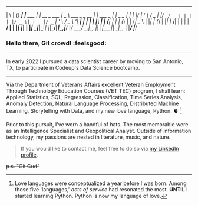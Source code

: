   _   _ _      _           _             ____                    _               _         
 | \ | (_) ___| |__   ___ | | __ _ ___  |  _ \  ___  _   _  __ _| |__   ___ _ __| |_ _   _ 
 |  \| | |/ __| '_ \ / _ \| |/ _` / __| | | | |/ _ \| | | |/ _` | '_ \ / _ \ '__| __| | | |
 | |\  | | (__| | | | (_) | | (_| \__ \ | |_| | (_) | |_| | (_| | | | |  __/ |  | |_| |_| |
 |_| \_|_|\___|_| |_|\___/|_|\__,_|___/ |____/ \___/ \__,_|\__, |_| |_|\___|_|   \__|\__, |
                                                           |___/                     |___/ 
### Hello there, Git crowd! :feelsgood:
***
In early 2022 I pursued a data scientist career
by moving to San Antonio, TX, to participate in Codeup's Data Science bootcamp.
***
Via the Department of Veterans Affairs excellent Veteran Employment Through Technology Education
Courses (VET TEC) program, I shall learn: Applied Statistics, SQL, Regression, Classification, Time Series Analysis, Anomaly Detection, Natural Language
Processing, Distributed Machine Learning, Storytelling with Data, and my new love language, Python. 🫀 [^1] 

[^1]: Love languages were conceptualized a year before I was born. Among those five 'languages,' _acts of service_ had resonated the most.
__UNTIL__ I started learning Python. Python is now my language of love. 

   Prior to this pursuit, I've worn a handful of hats. The most memorable were as an Intelligence Specialist and Geopolitical Analyst. 
Outside of information technology, my passions are nested in literature, music, and nature. 

> If you would like to contact me, feel free to do so via [my LinkedIn profile](https://www.linkedin.com/in/nicholas-dougherty-14037a141/).

~~p.s. "Git Gud"~~   

<!--
**nicholas-dougherty/nicholas-dougherty** is a ✨ _special_ ✨ repository because its `README.md` (this file) appears on your GitHub profile.
-->
